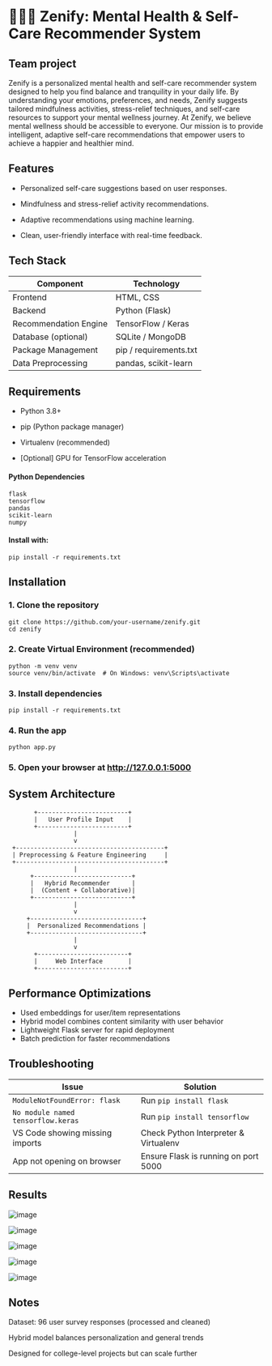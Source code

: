 # 🧘🏻‍♂ Zenify: Mental Health & Self-Care Recommender System
## Team project

Zenify is a personalized mental health and self-care recommender system designed to help you find balance and tranquility in your daily life. By understanding your emotions, preferences, and needs, Zenify suggests tailored mindfulness activities, stress-relief techniques, and self-care resources to support your mental wellness journey.
At Zenify, we believe mental wellness should be accessible to everyone. Our mission is to provide intelligent, adaptive self-care recommendations that empower users to achieve a happier and healthier mind.

## Features

- Personalized self-care suggestions based on user responses.

- Mindfulness and stress-relief activity recommendations.

- Adaptive recommendations using machine learning.

- Clean, user-friendly interface with real-time feedback.

## Tech Stack

| Component                | Technology                          |
| ------------------------ | ----------------------------------- |
|  Frontend              | HTML, CSS                           |
|  Backend               | Python (Flask)                      |
|  Recommendation Engine | TensorFlow / Keras                  |
|  Database (optional)   | SQLite / MongoDB                    |
|  Package Management    | pip / requirements.txt              |
|  Data Preprocessing    | pandas, scikit-learn                |

## Requirements

- Python 3.8+

- pip (Python package manager)

- Virtualenv (recommended)

- [Optional] GPU for TensorFlow acceleration

#### Python Dependencies

    flask
    tensorflow
    pandas
    scikit-learn
    numpy
    
#### Install with:

    pip install -r requirements.txt

## Installation
### 1. Clone the repository
    git clone https://github.com/your-username/zenify.git
    cd zenify

### 2. Create Virtual Environment (recommended)
    python -m venv venv
    source venv/bin/activate  # On Windows: venv\Scripts\activate

### 3. Install dependencies
    pip install -r requirements.txt

### 4. Run the app
    python app.py
    
### 5. Open your browser at http://127.0.0.1:5000

## System Architecture

           +-------------------------+
           |   User Profile Input    |
           +-------------------------+
                      |
                      v
     +-----------------------------------------+
     | Preprocessing & Feature Engineering     |
     +-----------------------------------------+
                      |
          +---------------------------+
          |   Hybrid Recommender      |
          |  (Content + Collaborative)|
          +---------------------------+
                      |
                      v
         +-------------------------------+
         |  Personalized Recommendations |
         +-------------------------------+
                      |
                      v
           +-------------------------+
           |     Web Interface       |
           +-------------------------+

##  Performance Optimizations
- Used embeddings for user/item representations
- Hybrid model combines content similarity with user behavior
- Lightweight Flask server for rapid deployment
- Batch prediction for faster recommendations

## Troubleshooting
| Issue                              | Solution                              |
| ---------------------------------- | ------------------------------------- |
| `ModuleNotFoundError: flask`       | Run `pip install flask`               |
| `No module named tensorflow.keras` | Run `pip install tensorflow`          |
| VS Code showing missing imports    | Check Python Interpreter & Virtualenv |
| App not opening on browser         | Ensure Flask is running on port 5000  |

## Results

![image](https://github.com/user-attachments/assets/a4041e8d-0fe0-482f-b1d4-c1e7f1ea6b13)

![image](https://github.com/user-attachments/assets/d87e26f7-698a-4681-84b0-0f25fdbfbcb4)

![image](https://github.com/user-attachments/assets/6a90f394-f7fa-4882-9f15-40cf39796cc9)

![image](https://github.com/user-attachments/assets/8ccac7f8-3faa-4245-b416-2640534a5c49)

![image](https://github.com/user-attachments/assets/f14e367d-47a0-4502-aab1-1d475241945f)


##  Notes
Dataset: 96 user survey responses (processed and cleaned)

Hybrid model balances personalization and general trends

Designed for college-level projects but can scale further

